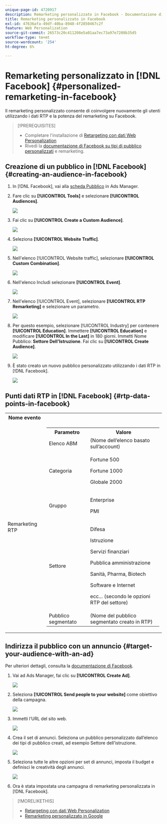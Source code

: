 ```yaml
---
unique-page-id: 4720917
description: Remarketing personalizzato in Facebook - Documentazione di Marketo - Documentazione del prodotto
title: Remarketing personalizzato in Facebook
exl-id: 47636afa-49df-40ba-8948-4f2850467c2f
feature: Web Personalization
source-git-commit: 26573c20c411208e5a01aa7ec73a97e7208b35d5
workflow-type: tm+mt
source-wordcount: '254'
ht-degree: 6%

---
```


# Remarketing personalizzato in [!DNL Facebook] {#personalized-remarketing-in-facebook}

Il remarketing personalizzato consente di coinvolgere nuovamente gli utenti utilizzando i dati RTP e la potenza del remarketing su Facebook.

>[!PREREQUISITES]
>
>* Completare l&#39;installazione di [Retargeting con dati Web Personalization](/help/marketo/product-docs/web-personalization/website-retargeting/retargeting-with-web-personalization-data.md)
>* Rivedi la [](https://developers.facebook.com/docs/ads-for-websites/website-custom-audiences/getting-started#install-the-pixel) [documentazione di Facebook su tipi di pubblico personalizzati](https://developers.facebook.com/docs/ads-for-websites/website-custom-audiences/getting-started#install-the-pixel) e remarketing.

## Creazione di un pubblico in [!DNL Facebook] {#creating-an-audience-in-facebook}

1. In [!DNL Facebook], vai alla [scheda Pubblico](https://www.facebook.com/ads/audience_manager) in Ads Manager.

1. Fare clic su **[!UICONTROL Tools]** e selezionare **[!UICONTROL Audiences]**.

   ![](assets/one-1.png)

1. Fai clic su **[!UICONTROL Create a Custom Audience]**.

   ![](assets/two-1.png)

1. Seleziona **[!UICONTROL Website Traffic]**.

   ![](assets/image2015-1-19-16-3a32-3a2.png)

1. Nell&#39;elenco [!UICONTROL Website traffic], selezionare **[!UICONTROL Custom Combination]**.

   ![](assets/image2015-1-19-16-3a33-3a21.png)

1. Nell&#39;elenco Includi selezionare **[!UICONTROL Event]**.

   ![](assets/image2015-1-19-16-3a34-3a9.png)

1. Nell&#39;elenco [!UICONTROL Event], selezionare **[!UICONTROL RTP Remarketing]** e selezionare un parametro.

   ![](assets/image2015-1-19-16-3a52-3a29.png)

1. Per questo esempio, selezionare [!UICONTROL Industry] per contenere **[!UICONTROL Education]**. Immettere **[!UICONTROL Education]** e modificare **[!UICONTROL In the Last]** in 180 giorni. Immetti Nome Pubblico: **Settore Dell&#39;Istruzione**. Fai clic su **[!UICONTROL Create Audience]**.

   ![](assets/image2015-1-19-16-3a56-3a15.png)

1. È stato creato un nuovo pubblico personalizzato utilizzando i dati RTP in [!DNL Facebook].

   ![](assets/image2015-1-19-16-3a59-3a2.png)

## Punti dati RTP in [!DNL Facebook] {#rtp-data-points-in-facebook}

<table>
 <tbody>
  <tr>
   <th>Nome evento</th>
   <th> </th>
  </tr>
  <tr>
   <td>Remarketing RTP</td>
   <td>
    <div>
     <table>
      <tbody>
       <tr>
        <th>Parametro</th>
        <th>Valore</th>
       </tr>
       <tr>
        <td>Elenco ABM</td>
        <td>(Nome dell’elenco basato sull’account)</td>
       </tr>
       <tr>
        <td colspan="1">Categoria</td>
        <td colspan="1"><p>Fortune 500</p><p>Fortune 1000</p><p>Globale 2000</p></td>
       </tr>
       <tr>
        <td colspan="1">Gruppo</td>
        <td colspan="1"><p>Enterprise</p><p>PMI</p></td>
       </tr>
       <tr>
        <td>Settore</td>
        <td><p>Difesa</p><p>Istruzione</p><p>Servizi finanziari</p><p>Pubblica amministrazione</p><p>Sanità, Pharma, Biotech</p><p>Software e Internet</p><p>ecc... (secondo le opzioni RTP del settore)</p></td>
       </tr>
       <tr>
        <td colspan="1">Pubblico segmentato</td>
        <td colspan="1">(Nome del pubblico segmentato creato in RTP)</td>
       </tr>
      </tbody>
     </table>
    </div></td>
  </tr>
 </tbody>
</table>

## Indirizza il pubblico con un annuncio {#target-your-audience-with-an-ad}

Per ulteriori dettagli, consulta la [documentazione di Facebook](https://developers.facebook.com/docs/ads-for-websites/website-custom-audiences/getting-started#target-your-audience).

1. Vai ad Ads Manager, fai clic su **[!UICONTROL Create Ad]**.

   ![](assets/image2015-1-19-17-3a10-3a19.png)

1. Seleziona **[!UICONTROL Send people to your website]** come obiettivo della campagna.

   ![](assets/image2015-1-19-17-3a11-3a20.png)

1. Immetti l’URL del sito web.

   ![](assets/image2015-1-19-17-3a12-3a39.png)

1. Crea il set di annunci. Seleziona un pubblico personalizzato dall’elenco dei tipi di pubblico creati, ad esempio Settore dell’istruzione.

   ![](assets/image2015-1-19-17-3a18-3a13.png)

1. Seleziona tutte le altre opzioni per set di annunci, imposta il budget e definisci le creatività degli annunci.

   ![](assets/image2015-1-19-17-3a19-3a25.png)

1. Ora è stata impostata una campagna di remarketing personalizzata in [!DNL Facebook].

>[!MORELIKETHIS]
>
>* [Retargeting con dati Web Personalization](/help/marketo/product-docs/web-personalization/website-retargeting/retargeting-with-web-personalization-data.md)
>* [Remarketing personalizzato in Google](/help/marketo/product-docs/web-personalization/website-retargeting/personalized-remarketing-in-google.md)
